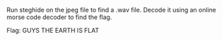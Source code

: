 Run steghide on the jpeg file to find a .wav file. Decode it using an online morse code decoder to find the flag.

Flag: GUYS THE EARTH IS FLAT
